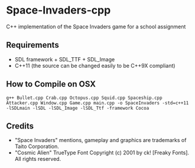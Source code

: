 Space-Invaders-cpp
==================

C++ implementation of the Space Invaders game for a school assignment

Requirements
-------------
- SDL framework + SDL_TTF + SDL_Image
- C++11 (the source can be changed easily to be C++9X compliant)

How to Compile on OSX
-------------
```
g++ Bullet.cpp Crab.cpp Octopus.cpp Squid.cpp Spaceship.cpp Attacker.cpp Window.cpp Game.cpp main.cpp -o SpaceInvaders -std=c++11 -lSDLmain -lSDL -lSDL_Image -lSDL_Ttf -framework Cocoa
```

Credits
-------------
- "Space Invaders" mentions, gameplay and graphics are trademarks of Taito Corporation.
- "Cosmic Alien" TrueType Font Copyright (c) 2001 by ck! [Freaky Fonts]. All rights reserved.